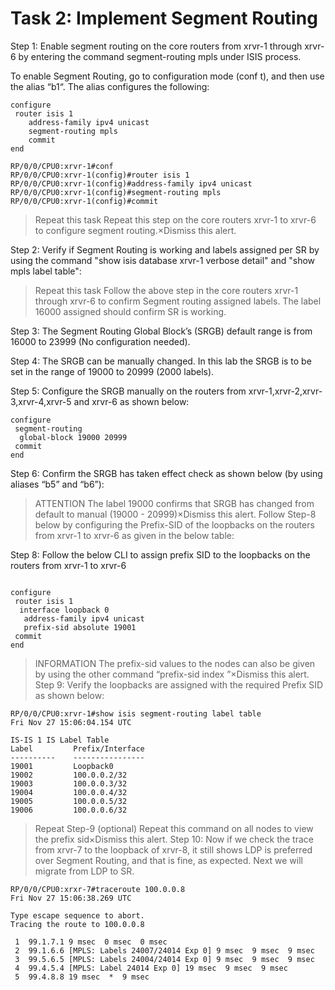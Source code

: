# Task 2: Implement Segment Routing
Step 1:
Enable segment routing on the core routers from xrvr-1 through xrvr-6 by entering the command segment-routing mpls under ISIS process.

To enable Segment Routing, go to configuration mode (conf t), and then use the alias “b1“. The alias configures the following:
```
configure
 router isis 1
	address-family ipv4 unicast
	segment-routing mpls
	commit
end
```
```
RP/0/0/CPU0:xrvr-1#conf
RP/0/0/CPU0:xrvr-1(config)#router isis 1
RP/0/0/CPU0:xrvr-1(config)#address-family ipv4 unicast
RP/0/0/CPU0:xrvr-1(config)#segment-routing mpls
RP/0/0/CPU0:xrvr-1(config)#commit
```
> Repeat this task
> Repeat this step on the core routers xrvr-1 to xrvr-6 to configure segment routing.×Dismiss this alert.

Step 2:
Verify if Segment Routing is working and labels assigned per SR by using the command "show isis database xrvr-1 verbose detail" and "show mpls label table":



> Repeat this task
> Follow the above step in the core routers xrvr-1 through xrvr-6 to confirm Segment routing assigned labels. The label 16000 assigned should confirm SR is working.


Step 3:
The Segment Routing Global Block’s (SRGB) default range is from 16000 to 23999 (No configuration needed).

Step 4:
The SRGB can be manually changed. In this lab the SRGB is to be set in the range of 19000 to 20999 (2000 labels).

Step 5:
Configure the SRGB manually on the routers from xrvr-1,xrvr-2,xrvr-3,xrvr-4,xrvr-5 and xrvr-6 as shown below:

```
configure
 segment-routing
  global-block 19000 20999
 commit
end
```
Step 6:
Confirm the SRGB has taken effect check as shown below (by using aliases “b5” and “b6”):



> ATTENTION
> The label 19000 confirms that SRGB has changed from default to manual (19000 - 20999)×Dismiss this alert.
Follow Step-8 below by configuring the Prefix-SID of the loopbacks on the routers from xrvr-1 to xrvr-6 as given in the below table:

Step 8:
Follow the below CLI to assign prefix SID to the loopbacks on the routers from xrvr-1 to xrvr-6

```

configure
 router isis 1
  interface loopback 0
   address-family ipv4 unicast
   prefix-sid absolute 19001
 commit
end
```

> INFORMATION
> The prefix-sid values to the nodes can also be given by using the other command “prefix-sid index ”×Dismiss this alert.
Step 9:
Verify the loopbacks are assigned with the required Prefix SID as shown below:

```
RP/0/0/CPU0:xrvr-1#show isis segment-routing label table
Fri Nov 27 15:06:04.154 UTC

IS-IS 1 IS Label Table
Label         Prefix/Interface
----------    ----------------
19001         Loopback0
19002         100.0.0.2/32
19003         100.0.0.3/32
19004         100.0.0.4/32
19005         100.0.0.5/32
19006         100.0.0.6/32
```
> Repeat Step-9 (optional)
> Repeat this command on all nodes to view the prefix sid×Dismiss this alert.
Step 10:
Now if we check the trace from xrvr-7 to the loopback of xrvr-8, it still shows LDP is preferred over Segment Routing, and that is fine, as expected. Next we will migrate from LDP to SR.
```
RP/0/0/CPU0:xrxr-7#traceroute 100.0.0.8
Fri Nov 27 15:06:38.269 UTC

Type escape sequence to abort.
Tracing the route to 100.0.0.8

 1  99.1.7.1 9 msec  0 msec  0 msec
 2  99.1.6.6 [MPLS: Labels 24007/24014 Exp 0] 9 msec  9 msec  9 msec
 3  99.5.6.5 [MPLS: Labels 24004/24014 Exp 0] 9 msec  9 msec  9 msec
 4  99.4.5.4 [MPLS: Label 24014 Exp 0] 19 msec  9 msec  9 msec
 5  99.4.8.8 19 msec  *  9 msec
```
